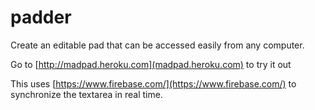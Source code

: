 padder
======

Create an editable pad that can be accessed easily from any computer.

Go to [http://madpad.heroku.com](madpad.heroku.com) to try it out

This uses [https://www.firebase.com/](https://www.firebase.com/) to synchronize the textarea in real time.
